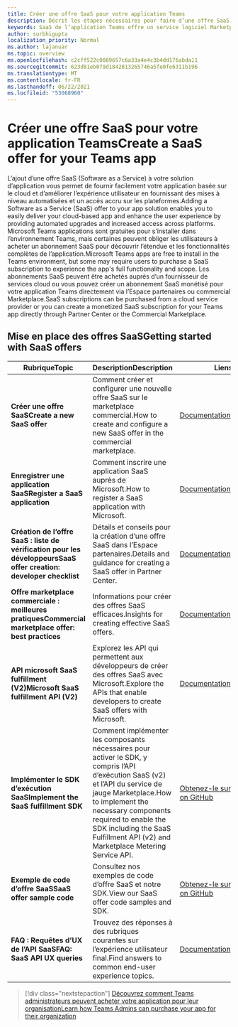 ```yaml
---
title: Créer une offre SaaS pour votre application Teams
description: Décrit les étapes nécessaires pour faire d’une offre SaaS une partie d’une expérience d’application Teams tiers
keywords: SaaS de l’application Teams offre un service logiciel Marketplace de l’Centre de partenaires
author: surbhigupta
localization_priority: Normal
ms.author: lajanuar
ms.topic: overview
ms.openlocfilehash: c2cff522c0089657c6a33a4e4c3b4dd176abda11
ms.sourcegitcommit: 623d81eb079d1842813265746a5fe0fe6311b196
ms.translationtype: MT
ms.contentlocale: fr-FR
ms.lasthandoff: 06/22/2021
ms.locfileid: "53068960"
---
```

# <a name="create-a-saas-offer-for-your-teams-app"></a><span data-ttu-id="a5c0a-104">Créer une offre SaaS pour votre application Teams</span><span class="sxs-lookup"><span data-stu-id="a5c0a-104">Create a SaaS offer for your Teams app</span></span>

<span data-ttu-id="a5c0a-105">L’ajout d’une offre SaaS (Software as a Service) à votre solution d’application vous permet de fournir facilement votre application basée sur le cloud et d’améliorer l’expérience utilisateur en fournissant des mises à niveau automatisées et un accès accru sur les plateformes.</span><span class="sxs-lookup"><span data-stu-id="a5c0a-105">Adding a Software as a Service (SaaS) offer to your app solution enables you to easily deliver your cloud-based app and enhance the user experience by providing automated upgrades and increased access across platforms.</span></span> <span data-ttu-id="a5c0a-106">Microsoft Teams applications sont gratuites pour s’installer dans l’environnement Teams, mais certaines peuvent obliger les utilisateurs à acheter un abonnement SaaS pour découvrir l’étendue et les fonctionnalités complètes de l’application.</span><span class="sxs-lookup"><span data-stu-id="a5c0a-106">Microsoft Teams apps are free to install in the Teams environment, but some may require users to purchase a SaaS subscription to experience the app's full functionality and scope.</span></span> <span data-ttu-id="a5c0a-107">Les abonnements SaaS peuvent être achetés auprès d’un fournisseur de services cloud ou vous pouvez créer un abonnement SaaS monétisé pour votre application Teams directement via l’Espace partenaires ou commercial Marketplace.</span><span class="sxs-lookup"><span data-stu-id="a5c0a-107">SaaS subscriptions can be purchased from a cloud service provider or you can create a monetized SaaS subscription for your Teams app directly through Partner Center or the Commercial Marketplace.</span></span>

## <a name="getting-started-with-saas-offers"></a><span data-ttu-id="a5c0a-108">Mise en place des offres SaaS</span><span class="sxs-lookup"><span data-stu-id="a5c0a-108">Getting started with SaaS offers</span></span>

| <span data-ttu-id="a5c0a-109">Rubrique</span><span class="sxs-lookup"><span data-stu-id="a5c0a-109">Topic</span></span> | <span data-ttu-id="a5c0a-110">Description</span><span class="sxs-lookup"><span data-stu-id="a5c0a-110">Description</span></span>| <span data-ttu-id="a5c0a-111">Liens</span><span class="sxs-lookup"><span data-stu-id="a5c0a-111">Link</span></span> |
|------|-------------|------|
|<span data-ttu-id="a5c0a-112">**Créer une offre SaaS**</span><span class="sxs-lookup"><span data-stu-id="a5c0a-112">**Create a new SaaS offer**</span></span>|<span data-ttu-id="a5c0a-113">Comment créer et configurer une nouvelle offre SaaS sur le marketplace commercial.</span><span class="sxs-lookup"><span data-stu-id="a5c0a-113">How to create and configure a new SaaS offer in the commercial marketplace.</span></span>| [<span data-ttu-id="a5c0a-114">Documentation</span><span class="sxs-lookup"><span data-stu-id="a5c0a-114">Documentation</span></span>](/azure/marketplace/partner-center-portal/create-new-saas-offer)|
|<span data-ttu-id="a5c0a-115">**Enregistrer une application SaaS**</span><span class="sxs-lookup"><span data-stu-id="a5c0a-115">**Register a SaaS application**</span></span> | <span data-ttu-id="a5c0a-116">Comment inscrire une application SaaS auprès de Microsoft.</span><span class="sxs-lookup"><span data-stu-id="a5c0a-116">How to register a SaaS application with Microsoft.</span></span>| [<span data-ttu-id="a5c0a-117">Documentation</span><span class="sxs-lookup"><span data-stu-id="a5c0a-117">Documentation</span></span>](/azure/marketplace/partner-center-portal/pc-saas-registration)|
|<span data-ttu-id="a5c0a-118">**Création de l’offre SaaS : liste de vérification pour les développeurs**</span><span class="sxs-lookup"><span data-stu-id="a5c0a-118">**SaaS offer creation:  developer checklist**</span></span>| <span data-ttu-id="a5c0a-119">Détails et conseils pour la création d’une offre SaaS dans l’Espace partenaires.</span><span class="sxs-lookup"><span data-stu-id="a5c0a-119">Details and guidance for creating a SaaS offer in Partner Center.</span></span>| [<span data-ttu-id="a5c0a-120">Documentation</span><span class="sxs-lookup"><span data-stu-id="a5c0a-120">Documentation</span></span>](/azure/marketplace/partner-center-portal/offer-creation-checklist)|
|<span data-ttu-id="a5c0a-121">**Offre marketplace commerciale : meilleures pratiques**</span><span class="sxs-lookup"><span data-stu-id="a5c0a-121">**Commercial marketplace offer:  best practices**</span></span> |<span data-ttu-id="a5c0a-122">Informations pour créer des offres SaaS efficaces.</span><span class="sxs-lookup"><span data-stu-id="a5c0a-122">Insights for creating effective SaaS offers.</span></span>|[<span data-ttu-id="a5c0a-123">Documentation</span><span class="sxs-lookup"><span data-stu-id="a5c0a-123">Documentation</span></span>](/azure/marketplace/gtm-offer-listing-best-practices)|
|<span data-ttu-id="a5c0a-124">**API microsoft SaaS fulfillment (V2)**</span><span class="sxs-lookup"><span data-stu-id="a5c0a-124">**Microsoft SaaS fulfillment API (V2)**</span></span> | <span data-ttu-id="a5c0a-125">Explorez les API qui permettent aux développeurs de créer des offres SaaS avec Microsoft.</span><span class="sxs-lookup"><span data-stu-id="a5c0a-125">Explore the APIs that enable developers to create SaaS offers with Microsoft.</span></span>| [<span data-ttu-id="a5c0a-126">Documentation</span><span class="sxs-lookup"><span data-stu-id="a5c0a-126">Documentation</span></span>](/azure/marketplace/partner-center-portal/pc-saas-fulfillment-api-v2) |
|<span data-ttu-id="a5c0a-127">**Implémenter le SDK d’exécution SaaS**</span><span class="sxs-lookup"><span data-stu-id="a5c0a-127">**Implement the SaaS fulfillment SDK**</span></span>| <span data-ttu-id="a5c0a-128">Comment implémenter les composants nécessaires pour activer le SDK, y compris l’API d’exécution SaaS (v2) et l’API du service de jauge Marketplace.</span><span class="sxs-lookup"><span data-stu-id="a5c0a-128">How to implement the necessary components required to enable the SDK including the SaaS Fulfillment API (v2) and Marketplace Metering Service API.</span></span>| [<span data-ttu-id="a5c0a-129">Obtenez-le sur GitHub</span><span class="sxs-lookup"><span data-stu-id="a5c0a-129">Get it on GitHub</span></span>](https://github.com/Azure/Microsoft-commercial-marketplace-transactable-SaaS-offer-SDK/blob/master/docs/Installation-Instructions.md) |
|<span data-ttu-id="a5c0a-130">**Exemple de code d’offre SaaS**</span><span class="sxs-lookup"><span data-stu-id="a5c0a-130">**SaaS offer sample code**</span></span>| <span data-ttu-id="a5c0a-131">Consultez nos exemples de code d’offre SaaS et notre SDK.</span><span class="sxs-lookup"><span data-stu-id="a5c0a-131">View our SaaS offer code samples and SDK.</span></span>| [<span data-ttu-id="a5c0a-132">Obtenez-le sur GitHub</span><span class="sxs-lookup"><span data-stu-id="a5c0a-132">Get it on GitHub</span></span>](https://github.com/Azure/Microsoft-commercial-marketplace-transactable-SaaS-offer-SDK)|
| <span data-ttu-id="a5c0a-133">**FAQ : Requêtes d’UX de l’API SaaS**</span><span class="sxs-lookup"><span data-stu-id="a5c0a-133">**FAQ: SaaS API UX queries**</span></span> | <span data-ttu-id="a5c0a-134">Trouvez des réponses à des rubriques courantes sur l’expérience utilisateur final.</span><span class="sxs-lookup"><span data-stu-id="a5c0a-134">Find answers to common end-user experience topics.</span></span>| [<span data-ttu-id="a5c0a-135">Documentation</span><span class="sxs-lookup"><span data-stu-id="a5c0a-135">Documentation</span></span>](/azure/marketplace/partner-center-portal/saas-fulfillment-apis-faq) |

> [!div class="nextstepaction"]
> [<span data-ttu-id="a5c0a-136">Découvrez comment Teams administrateurs peuvent acheter votre application pour leur organisation</span><span class="sxs-lookup"><span data-stu-id="a5c0a-136">Learn how Teams Admins can purchase your app for their organization</span></span>](/MicrosoftTeams/purchase-third-party-apps)
